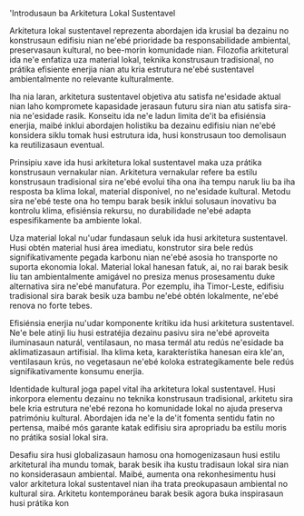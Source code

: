 'Introdusaun ba Arkitetura Lokal Sustentavel

Arkitetura lokal sustentavel reprezenta abordajen ida krusial ba dezainu no konstrusaun edifisiu nian ne'ebé prioridade ba responsabilidade ambiental, preservasaun kultural, no bee-morin komunidade nian. Filozofia arkitetural ida ne'e enfatiza uza material lokal, teknika konstrusaun tradisional, no prátika efisiente enerjia nian atu kria estrutura ne'ebé sustentavel ambientalmente no relevante kulturalmente.

Iha nia laran, arkitetura sustentavel objetiva atu satisfa ne'esidade aktual nian laho kompromete kapasidade jerasaun futuru sira nian atu satisfa sira-nia ne'esidade rasik. Konseitu ida ne'e ladun limita de'it ba efisiénsia enerjia, maibé inklui abordajen holistiku ba dezainu edifisiu nian ne'ebé konsidera siklu tomak husi estrutura ida, husi konstrusaun too demolisaun ka reutilizasaun eventual.

Prinsipiu xave ida husi arkitetura lokal sustentavel maka uza prátika konstrusaun vernakular nian. Arkitetura vernakular refere ba estilu konstrusaun tradisional sira ne'ebé evolui tiha ona iha tempu naruk liu ba iha resposta ba klima lokal, material disponivel, no ne'esidade kultural. Metodu sira ne'ebé teste ona ho tempu barak besik inklui solusaun inovativu ba kontrolu klima, efisiénsia rekursu, no durabilidade ne'ebé adapta espesifikamente ba ambiente lokal.

Uza material lokal nu'udar fundasaun seluk ida husi arkitetura sustentavel. Husi obtén material husi área imediatu, konstrutor sira bele redús signifikativamente pegada karbonu nian ne'ebé asosia ho transporte no suporta ekonomia lokal. Material lokal hanesan fatuk, ai, no rai barak besik liu tan ambientalmente amigável no presiza menus prosesamentu duke alternativa sira ne'ebé manufatura. Por ezemplu, iha Timor-Leste, edifisiu tradisional sira barak besik uza bambu ne'ebé obtén lokalmente, ne'ebé renova no forte tebes.

Efisiénsia enerjia nu'udar komponente krítiku ida husi arkitetura sustentavel. Ne'e bele atinji liu husi estratéjia dezainu pasivu sira ne'ebé aproveita iluminasaun naturál, ventilasaun, no masa termál atu redús ne'esidade ba aklimatizasaun artifisial. Iha klima keta, karakterístika hanesan eira kle'an, ventilasaun krús, no vegetasaun ne'ebé koloka estrategikamente bele redús signifikativamente konsumu enerjia.

Identidade kultural joga papel vital iha arkitetura lokal sustentavel. Husi inkorpora elementu dezainu no teknika konstrusaun tradisional, arkitetu sira bele kria estrutura ne'ebé rezona ho komunidade lokal no ajuda preserva patrimóniu kultural. Abordajen ida ne'e la de'it fomenta sentidu fatin no pertensa, maibé mós garante katak edifisiu sira apropriadu ba estilu moris no prátika sosial lokal sira.

Desafiu sira husi globalizasaun hamosu ona homogenizasaun husi estilu arkitetural iha mundu tomak, barak besik iha kustu tradisaun lokal sira nian no konsiderasaun ambiental. Maibé, aumenta ona rekonhesimentu husi valor arkitetura lokal sustentavel nian iha trata preokupasaun ambiental no kultural sira. Arkitetu kontemporáneu barak besik agora buka inspirasaun husi prátika kon